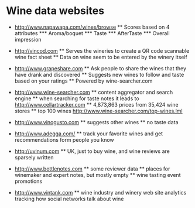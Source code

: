 # Wine data websites

* http://www.napawapa.com/wines/browse
  ** Scores based on 4 attributes
  *** Aroma/boquet
  *** Taste
  *** AfterTaste
  *** Overall impression

* http://vincod.com
  ** Serves the wineries to create a QR code scannable wine fact sheet
  ** Data on wine seem to be entered by the winery itself

* http://www.grapeshare.com
  ** Ask people to share the wines that they have drank and discovered
  ** Suggests new wines to follow and taste based on your ratings
  ** Powered by wine-searcher.com

* http://www.wine-searcher.com
  ** content aggregator and search engine
  ** when searching for taste notes it leads to http://www.cellartracker.com
  ** 4,873,863 prices from 35,424 wine stores
  ** top 100 wines http://www.wine-searcher.com/top-wines.lml

* http://www.vinogusto.com
  ** suggests other wines
  ** no taste data

* http://www.adegga.com/
  ** track your favorite wines and get recommendations form people you know

* http://uvinum.com
  ** UK, just to buy wine, and wine reviews are sparsely written

* http://www.bottlenotes.com
  ** some reviewer data
  ** places for winemaker and expert notes, but mostly empty
  ** wine tasting event promotions

* http://www.vintank.com
  ** wine industry and winery web site analytics tracking how social networks talk about wine

